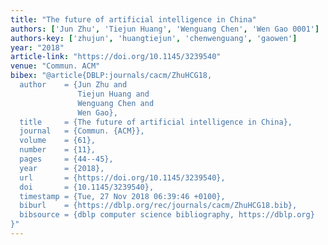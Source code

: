 ```yaml
---
title: "The future of artificial intelligence in China"
authors: ['Jun Zhu', 'Tiejun Huang', 'Wenguang Chen', 'Wen Gao 0001']
authors-key: ['zhujun', 'huangtiejun', 'chenwenguang', 'gaowen']
year: "2018"
article-link: "https://doi.org/10.1145/3239540"
venue: "Commun. ACM"
bibex: "@article{DBLP:journals/cacm/ZhuHCG18,
  author    = {Jun Zhu and
               Tiejun Huang and
               Wenguang Chen and
               Wen Gao},
  title     = {The future of artificial intelligence in China},
  journal   = {Commun. {ACM}},
  volume    = {61},
  number    = {11},
  pages     = {44--45},
  year      = {2018},
  url       = {https://doi.org/10.1145/3239540},
  doi       = {10.1145/3239540},
  timestamp = {Tue, 27 Nov 2018 06:39:46 +0100},
  biburl    = {https://dblp.org/rec/journals/cacm/ZhuHCG18.bib},
  bibsource = {dblp computer science bibliography, https://dblp.org}
}"
---
```

